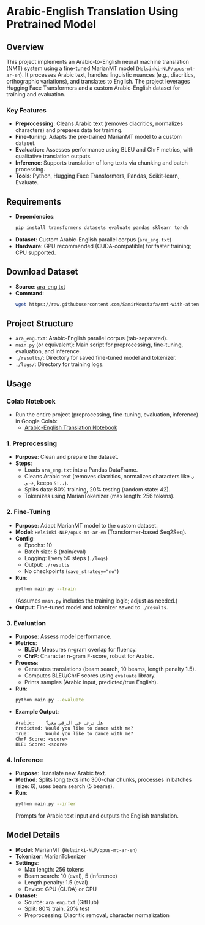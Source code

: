 # Arabic-English Translation Using Pretrained Model

## Overview
This project implements an Arabic-to-English neural machine translation (NMT) system using a fine-tuned MarianMT model (`Helsinki-NLP/opus-mt-ar-en`). It processes Arabic text, handles linguistic nuances (e.g., diacritics, orthographic variations), and translates to English. The project leverages Hugging Face Transformers and a custom Arabic-English dataset for training and evaluation.

### Key Features
- **Preprocessing**: Cleans Arabic text (removes diacritics, normalizes characters) and prepares data for training.
- **Fine-tuning**: Adapts the pre-trained MarianMT model to a custom dataset.
- **Evaluation**: Assesses performance using BLEU and ChrF metrics, with qualitative translation outputs.
- **Inference**: Supports translation of long texts via chunking and batch processing.
- **Tools**: Python, Hugging Face Transformers, Pandas, Scikit-learn, Evaluate.

## Requirements
- **Dependencies**:
  ```bash
  pip install transformers datasets evaluate pandas sklearn torch
  ```
- **Dataset**: Custom Arabic-English parallel corpus (`ara_eng.txt`)
- **Hardware**: GPU recommended (CUDA-compatible) for faster training; CPU supported.

## Download Dataset
- **Source**: [ara_eng.txt](https://raw.githubusercontent.com/SamirMoustafa/nmt-with-attention-for-ar-to-en/master/ara_.txt)
- **Command**:
  ```bash
  wget https://raw.githubusercontent.com/SamirMoustafa/nmt-with-attention-for-ar-to-en/master/ara_.txt -O ara_eng.txt
  ```

## Project Structure
- `ara_eng.txt`: Arabic-English parallel corpus (tab-separated).
- `main.py` (or equivalent): Main script for preprocessing, fine-tuning, evaluation, and inference.
- `./results/`: Directory for saved fine-tuned model and tokenizer.
- `./logs/`: Directory for training logs.

## Usage

### Colab Notebook
- Run the entire project (preprocessing, fine-tuning, evaluation, inference) in Google Colab:
  - [Arabic-English Translation Notebook](https://colab.research.google.com/drive/1HJcRkdiP3TeCRW-suzGK0jrPMwoakQ9x?usp=sharing)
    
### 1. Preprocessing
- **Purpose**: Clean and prepare the dataset.
- **Steps**:
  - Loads `ara_eng.txt` into a Pandas DataFrame.
  - Cleans Arabic text (removes diacritics, normalizes characters like `ى` → `ي`, keeps `؟!.،`).
  - Splits data: 80% training, 20% testing (random state: 42).
  - Tokenizes using MarianTokenizer (max length: 256 tokens).

### 2. Fine-Tuning
- **Purpose**: Adapt MarianMT model to the custom dataset.
- **Model**: `Helsinki-NLP/opus-mt-ar-en` (Transformer-based Seq2Seq).
- **Config**:
  - Epochs: 10
  - Batch size: 6 (train/eval)
  - Logging: Every 50 steps (`./logs`)
  - Output: `./results`
  - No checkpoints (`save_strategy="no"`)
- **Run**:
  ```bash
  python main.py --train
  ```
  (Assumes `main.py` includes the training logic; adjust as needed.)
- **Output**: Fine-tuned model and tokenizer saved to `./results`.

### 3. Evaluation
- **Purpose**: Assess model performance.
- **Metrics**:
  - **BLEU**: Measures n-gram overlap for fluency.
  - **ChrF**: Character n-gram F-score, robust for Arabic.
- **Process**:
  - Generates translations (beam search, 10 beams, length penalty 1.5).
  - Computes BLEU/ChrF scores using `evaluate` library.
  - Prints samples (Arabic input, predicted/true English).
- **Run**:
  ```bash
  python main.py --evaluate
  ```
- **Example Output**:
  ```
  Arabic:    هل ترغب في الرقص معي؟
  Predicted: Would you like to dance with me?
  True:      Would you like to dance with me?
  ChrF Score: <score>
  BLEU Score: <score>
  ```

### 4. Inference
- **Purpose**: Translate new Arabic text.
- **Method**: Splits long texts into 300-char chunks, processes in batches (size: 6), uses beam search (5 beams).
- **Run**:
  ```bash
  python main.py --infer
  ```
  Prompts for Arabic text input and outputs the English translation.

## Model Details
- **Model**: MarianMT (`Helsinki-NLP/opus-mt-ar-en`)
- **Tokenizer**: MarianTokenizer
- **Settings**:
  - Max length: 256 tokens
  - Beam search: 10 (eval), 5 (inference)
  - Length penalty: 1.5 (eval)
  - Device: GPU (CUDA) or CPU
- **Dataset**:
  - Source: `ara_eng.txt` (GitHub)
  - Split: 80% train, 20% test
  - Preprocessing: Diacritic removal, character normalization
